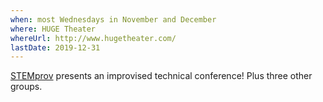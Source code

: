 ```yaml
---
when: most Wednesdays in November and December
where: HUGE Theater
whereUrl: http://www.hugetheater.com/
lastDate: 2019-12-31
---
```

[STEMprov] presents an improvised technical conference! Plus three other groups.

[stemprov]: https://www.facebook.com/STEMprovMN/
